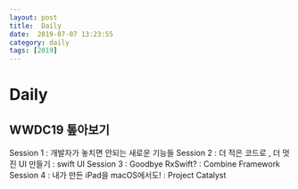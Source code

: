 ```yaml
---
layout: post
title:  Daily
date:  2019-07-07 13:23:55
category: daily
tags: [2019]
---
```


# Daily

## WWDC19 톺아보기

Session 1 : 개발자가 놓치면 안되는 새로운 기능들
Session 2 : 더 적은 코드로 , 더 멋진 UI 만들기 : swift UI
Session 3 : Goodbye RxSwift? : Combine Framework
Session 4 : 내가 만든 iPad을 macOS에서도! : Project Catalyst
